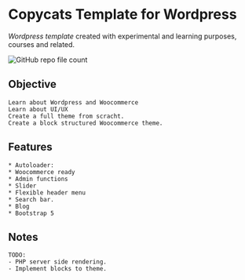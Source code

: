 # Copycats Template for Wordpress
*Wordpress template* created with experimental and learning purposes, courses and related.

![GitHub repo file count](https://img.shields.io/github/directory-file-count/ss-vector/copycats)

## Objective

    Learn about Wordpress and Woocommerce
    Learn about UI/UX
    Create a full theme from scracht.
	Create a block structured Woocommerce theme.

## Features
    
    * Autoloader:
    * Woocommerce ready
    * Admin functions
	* Slider
    * Flexible header menu
    * Search bar.
    * Blog
    * Bootstrap 5

## Notes

    TODO:
    - PHP server side rendering.
    - Implement blocks to theme.
